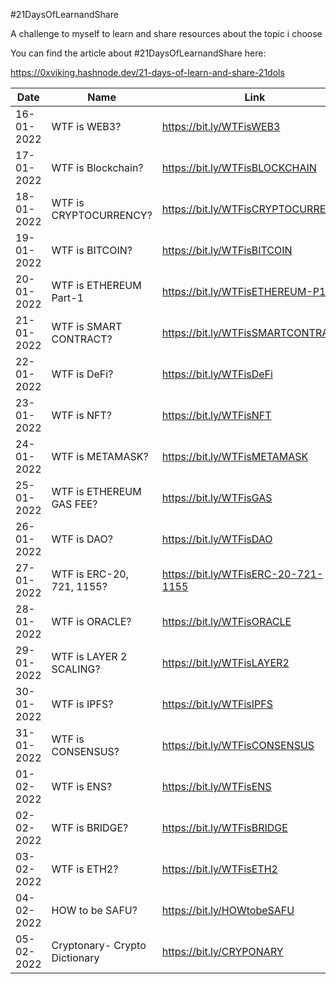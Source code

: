 #21DaysOfLearnandShare

A challenge to myself to learn and share resources about the topic i choose

You can find the article about #21DaysOfLearnandShare here:

https://0xviking.hashnode.dev/21-days-of-learn-and-share-21dols

| Date       | Name                          | Link                                |
|------------|-------------------------------|-------------------------------------|
| 16-01-2022 | WTF is WEB3?                  | https://bit.ly/WTFisWEB3            |
| 17-01-2022 | WTF is Blockchain?            | https://bit.ly/WTFisBLOCKCHAIN      |
| 18-01-2022 | WTF is CRYPTOCURRENCY?        | https://bit.ly/WTFisCRYPTOCURRENCY  |
| 19-01-2022 | WTF is BITCOIN?               | https://bit.ly/WTFisBITCOIN         |
| 20-01-2022 | WTF is ETHEREUM Part-1        | https://bit.ly/WTFisETHEREUM-P1     |
| 21-01-2022 | WTF is SMART CONTRACT?        | https://bit.ly/WTFisSMARTCONTRACT   |
| 22-01-2022 | WTF is DeFi?                  | https://bit.ly/WTFisDeFi            |
| 23-01-2022 | WTF is NFT?                   | https://bit.ly/WTFisNFT             |
| 24-01-2022 | WTF is METAMASK?              | https://bit.ly/WTFisMETAMASK        |
| 25-01-2022 | WTF is ETHEREUM GAS FEE?      | https://bit.ly/WTFisGAS             |
| 26-01-2022 | WTF is DAO?                   | https://bit.ly/WTFisDAO             |
| 27-01-2022 | WTF is ERC-20, 721, 1155?     | https://bit.ly/WTFisERC-20-721-1155 |
| 28-01-2022 | WTF is ORACLE?                | https://bit.ly/WTFisORACLE          |
| 29-01-2022 | WTF is LAYER 2 SCALING?       | https://bit.ly/WTFisLAYER2          |
| 30-01-2022 | WTF is IPFS?                  | https://bit.ly/WTFisIPFS            |
| 31-01-2022 | WTF is CONSENSUS?             | https://bit.ly/WTFisCONSENSUS       |
| 01-02-2022 | WTF is ENS?                   | https://bit.ly/WTFisENS             |
| 02-02-2022 | WTF is BRIDGE?                | https://bit.ly/WTFisBRIDGE          |
| 03-02-2022 | WTF is ETH2?                  | https://bit.ly/WTFisETH2            |
| 04-02-2022 | HOW to be SAFU?               | https://bit.ly/HOWtobeSAFU          |
| 05-02-2022 | Cryptonary- Crypto Dictionary | https://bit.ly/CRYPONARY            |
